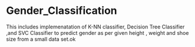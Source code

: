 # Gender_Classification
This includes implemenatation of K-NN classifier, Decision Tree Classifier ,and SVC Classifier to predict gender as per given
height , weight and shoe size from a small data set.ok

